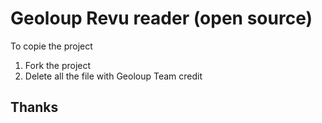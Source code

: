 Geoloup Revu reader (open source)
=============

To copie the project
1. Fork the project 
1. Delete all the file with Geoloup Team credit


Thanks
-------
